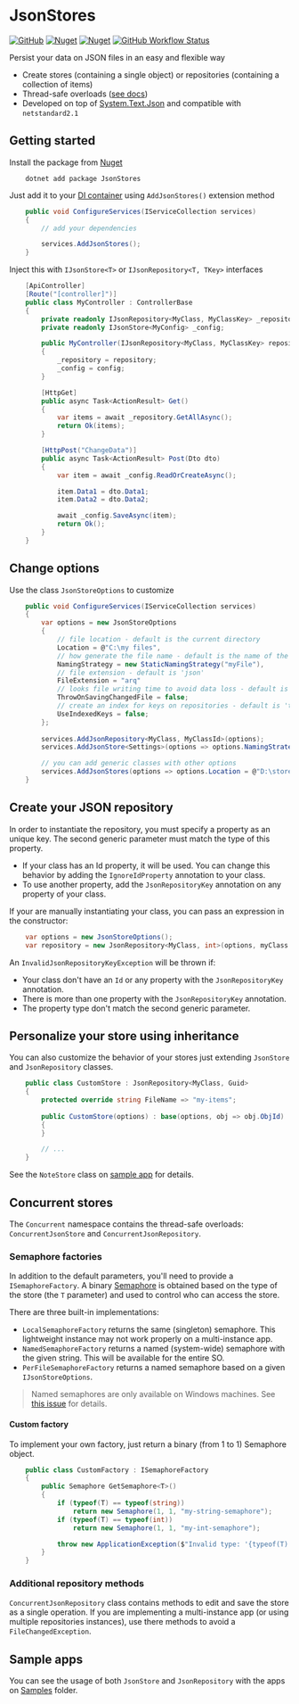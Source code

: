 ﻿# JsonStores

[![GitHub](https://img.shields.io/github/license/augustocb23/json-stores)](LICENSE) [![Nuget](https://img.shields.io/nuget/v/JsonStores)](https://www.nuget.org/packages/JsonStores) [![Nuget](https://img.shields.io/nuget/dt/JsonStores)](https://www.nuget.org/packages/JsonStores) [![GitHub Workflow Status](https://img.shields.io/github/workflow/status/augustocb23/json-stores/.NET)](https://github.com/augustocb23/json-stores/actions/workflows/dotnet.yml)

Persist your data on JSON files in an easy and flexible way

- Create stores (containing a single object) or repositories (containing a collection of items)
- Thread-safe overloads ([see docs](#Concurrent-stores))
- Developed on top of [System.Text.Json](https://docs.microsoft.com/en-us/dotnet/standard/serialization/system-text-json-overview) and compatible with `netstandard2.1`

## Getting started

Install the package from [Nuget](https://www.nuget.org/packages/JsonStores)

```text
    dotnet add package JsonStores
```

Just add it to your [DI container](https://docs.microsoft.com/en-us/aspnet/core/fundamentals/dependency-injection) using `AddJsonStores()` extension method

```csharp
    public void ConfigureServices(IServiceCollection services)
    {
        // add your dependencies

        services.AddJsonStores();
    }
```

Inject this with `IJsonStore<T>` or `IJsonRepository<T, TKey>` interfaces

```csharp
    [ApiController]
    [Route("[controller]")]
    public class MyController : ControllerBase
    {
        private readonly IJsonRepository<MyClass, MyClassKey> _repository;
        private readonly IJsonStore<MyConfig> _config;

        public MyController(IJsonRepository<MyClass, MyClassKey> repository, IJsonStore<MyConfig> config)
        {
            _repository = repository;
            _config = config;
        }

        [HttpGet]
        public async Task<ActionResult> Get()
        {
            var items = await _repository.GetAllAsync();
            return Ok(items);
        }

        [HttpPost("ChangeData")]
        public async Task<ActionResult> Post(Dto dto)
        {
            var item = await _config.ReadOrCreateAsync();

            item.Data1 = dto.Data1;
            item.Data2 = dto.Data2;

            await _config.SaveAsync(item);
            return Ok();
        }
    }
```

## Change options

Use the class `JsonStoreOptions` to customize

```csharp
    public void ConfigureServices(IServiceCollection services)
    {
        var options = new JsonStoreOptions
        {
            // file location - default is the current directory
            Location = @"C:\my files",
            // how generate the file name - default is the name of the generic class
            NamingStrategy = new StaticNamingStrategy("myFile"),
            // file extension - default is 'json'
            FileExtension = "arq"
            // looks file writing time to avoid data loss - default is 'true'
            ThrowOnSavingChangedFile = false;
            // create an index for keys on repositories - default is 'true'
            UseIndexedKeys = false;
        };
        
        services.AddJsonRepository<MyClass, MyClassId>(options);
        services.AddJsonStore<Settings>(options => options.NamingStrategy = new StaticNamingStrategy("configs"));

        // you can add generic classes with other options
        services.AddJsonStores(options => options.Location = @"D:\stores", ServiceLifetime.Transient);
    }
```

## Create your JSON repository

In order to instantiate the repository, you must specify a property as an unique key. The second generic parameter must
match the type of this property.

- If your class has an Id property, it will be used. You can change this behavior by adding the `IgnoreIdProperty`
  annotation to your class.
- To use another property, add the `JsonRepositoryKey` annotation on any property of your class.

If your are manually instantiating your class, you can pass an expression in the constructor:

```csharp
    var options = new JsonStoreOptions();
    var repository = new JsonRepository<MyClass, int>(options, myClass => myClass.Key);
```

An `InvalidJsonRepositoryKeyException` will be thrown if:

- Your class don't have an `Id` or any property with the `JsonRepositoryKey` annotation.
- There is more than one property with the `JsonRepositoryKey` annotation.
- The property type don't match the second generic parameter.

## Personalize your store using inheritance

You can also customize the behavior of your stores just extending `JsonStore` and `JsonRepository` classes.

```csharp
    public class CustomStore : JsonRepository<MyClass, Guid>
    {
        protected override string FileName => "my-items";
    
        public CustomStore(options) : base(options, obj => obj.ObjId)
        {
        }

        // ...
    }
```

See the `NoteStore` class on [sample app](#Sample-apps) for details.

## Concurrent stores

The `Concurrent` namespace contains the thread-safe overloads: `ConcurrentJsonStore` and `ConcurrentJsonRepository`.

### Semaphore factories

In addition to the default parameters, you'll need to provide a `ISemaphoreFactory`. A binary [Semaphore](https://docs.microsoft.com/en-us/dotnet/api/system.threading.semaphore) is obtained based on the type of the store (the `T` parameter) and used to control who can access the store.

There are three built-in implementations:

- `LocalSemaphoreFactory` returns the same (singleton) semaphore. This lightweight instance may not work properly on a multi-instance app.
- `NamedSemaphoreFactory` returns a named (system-wide) semaphore with the given string. This will be available for the entire SO.
- `PerFileSemaphoreFactory` returns a named semaphore based on a given `IJsonStoreOptions`.

> Named semaphores are only available on Windows machines. See [this issue](https://github.com/dotnet/runtime/issues/4370) for details.

#### Custom factory

To implement your own factory, just return a binary (from 1 to 1) Semaphore object.

```csharp
    public class CustomFactory : ISemaphoreFactory
    {
        public Semaphore GetSemaphore<T>()
        {
            if (typeof(T) == typeof(string))
                return new Semaphore(1, 1, "my-string-semaphore");
            if (typeof(T) == typeof(int))
                return new Semaphore(1, 1, "my-int-semaphore");

            throw new ApplicationException($"Invalid type: '{typeof(T).Name}'.");
        }
    }
```

### Additional repository methods

`ConcurrentJsonRepository` class contains methods to edit and save the store as a single operation. If you are implementing a multi-instance app (or using multiple repositories instances), use there methods to avoid a `FileChangedException`.

## Sample apps

You can see the usage of both `JsonStore` and `JsonRepository` with the apps on [Samples](Samples/README.md) folder.
